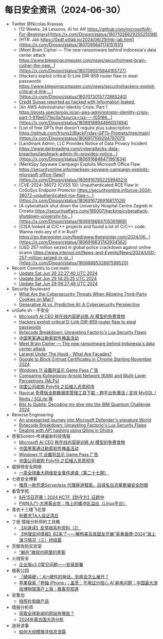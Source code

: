 # 每日安全资讯（2024-06-30）

- Twitter @Nicolas Krassas
  - [12 Weeks, 24 Lessons, AI for All! https://github.com/microsoft/AI-For-Beginners](https://x.com/Dinosn/status/1807102662925525098)
  - [HTB: Jab https://0xdf.gitlab.io/2024/06/29/htb-jab.html](https://x.com/Dinosn/status/1807095641174151551)
  - [Meet Brain Cipher — The new ransomware behind Indonesia's data center attack https://www.bleepingcomputer.com/news/security/meet-brain-cipher-the-new...](https://x.com/Dinosn/status/1807095515844165727)
  - [Hackers exploit critical D-Link DIR-859 router flaw to steal passwords https://www.bleepingcomputer.com/news/security/hackers-exploit-critical-d-link-...](https://x.com/Dinosn/status/1807073015772885240)
  - [Credit Suisse reported as hacked with information leaked.](https://x.com/Dinosn/status/1807068348582150227)
  - [An AWS Administrator Identity Crisis: Part 1 https://posts.specterops.io/an-aws-administrator-identity-crisis-part-1-919e6171ec0a?source=rss----f05f86...](https://x.com/Dinosn/status/1806918894466007484)
  - [List of free GPTs that doesn't require plus subscription https://github.com/friuns2/BlackFriday-GPTs-Prompts/tree/main](https://x.com/Dinosn/status/1806917109294797071)
  - [Landmark Admin, LLC Provides Notice of Data Privacy Incident https://www.darkreading.com/cyberattacks-data-breaches/landmark-admin-llc-provides-notice...](https://x.com/Dinosn/status/1806916848471961634)
  - [MerkSpy Spyware Campaign Exploits Microsoft Office Flaw https://securityonline.info/merkspy-spyware-campaign-exploits-microsoft-office-flaw/](https://x.com/Dinosn/status/1806916785225994523)
  - [CVE-2024-36072 (CVSS 10): Unauthenticated RCE Flaw in CoSoSys Endpoint Protector https://securityonline.info/cve-2024-36072-unauthenticated-rce-flaw-i...](https://x.com/Dinosn/status/1806916726916817026)
  - [A cyberattack shut down the University Hospital Centre Zagreb in Croatia https://securityaffairs.com/165007/hacking/cyberattack-shutdown-university-ho...](https://x.com/Dinosn/status/1806916684705361969)
  - [CISA looked at C/C++ projects and found a lot of C/C++ code. Wanna redo any of it in Rust? https://go.theregister.com/feed/www.theregister.com/2024/06...](https://x.com/Dinosn/status/1806916631743934562)
  - [USD 257 million seized in global police crackdown against online scams https://www.interpol.int/News-and-Events/News/2024/USD-257-million-seized-in-gl...](https://x.com/Dinosn/status/1806888532897599520)
- Recent Commits to cve:main
  - [Update Sat Jun 29 22:27:40 UTC 2024](https://github.com/trickest/cve/commit/18ddcae0f9fcfa02831ae4a7d29bfeba4d2a4cf7)
  - [Update Sat Jun 29 14:25:25 UTC 2024](https://github.com/trickest/cve/commit/9cc13b6e442fb08998b25b54e3645fed5dc3f1ab)
  - [Update Sat Jun 29 06:27:48 UTC 2024](https://github.com/trickest/cve/commit/b1819a600b92ebbf78a99af38a5f7d8e957988a8)
- Security Boulevard
  - [What Are the Cybersecurity Threats When Allowing Third-Party Cookies on  Mac?](https://securityboulevard.com/2024/06/what-are-the-cybersecurity-threats-when-allowing-third-party-cookies-on-mac/)
  - [Generative AI vs. Predictive AI: A Cybersecurity Perspective](https://securityboulevard.com/2024/06/generative-ai-vs-predictive-ai-a-cybersecurity-perspective/)
- unSafe.sh - 不安全
  - [Microsoft AI CEO 称在线内容是训练 AI 模型的免费食物](https://buaq.net/go-247945.html)
  - [Hackers exploit critical D-Link DIR-859 router flaw to steal passwords](https://buaq.net/go-247951.html)
  - [Bytecode Breakdown: Unraveling Factorio's Lua Security Flaws](https://buaq.net/go-247944.html)
  - [中国黑客通过勒索软件掩盖活动](https://buaq.net/go-247946.html)
  - [Meet Brain Cipher — The new ransomware behind Indonesia's data center attack](https://buaq.net/go-247932.html)
  - [Laravel Under The Hood -  What Are Facades?](https://buaq.net/go-247952.html)
  - [Google to Block Entrust Certificates in Chrome Starting November 2024](https://buaq.net/go-247933.html)
  - [Windows 11 设置将显示 Game Pass 广告](https://buaq.net/go-247947.html)
  - [Comparing Kolmogorov-Arnold Network (KAN) and Multi-Layer Perceptrons (MLPs)](https://buaq.net/go-247953.html)
  - [中国公司收购 Polyfill 之后植入恶意程序](https://buaq.net/go-247948.html)
  - [Navicat 免费版全能数据库管理工具下载 - 跨平台免激活 / 支持 MySQL / Redis / SQLite 等](https://buaq.net/go-247960.html)
  - [Bits to Qubits: Decoding my dive into the IBM Quantum Challenge 2024](https://buaq.net/go-247954.html)
- Reverse Engineering
  - [An unexpected journey into Microsoft Defender's signature World](https://www.reddit.com/r/ReverseEngineering/comments/1drhq8x/an_unexpected_journey_into_microsoft_defenders/)
  - [Bytecode Breakdown: Unraveling Factorio's Lua Security Flaws](https://www.reddit.com/r/ReverseEngineering/comments/1drdnlu/bytecode_breakdown_unraveling_factorios_lua/)
  - [Dealing with API hashing using Qiling in Ghidra](https://www.reddit.com/r/ReverseEngineering/comments/1drina0/dealing_with_api_hashing_using_qiling_in_ghidra/)
- 奇客Solidot–传递最新科技情报
  - [Microsoft AI CEO 称在线内容是训练 AI 模型的免费食物](https://www.solidot.org/story?sid=78563)
  - [中国黑客通过勒索软件掩盖活动](https://www.solidot.org/story?sid=78562)
  - [Windows 11 设置将显示 Game Pass 广告](https://www.solidot.org/story?sid=78561)
  - [中国公司收购 Polyfill 之后植入恶意程序](https://www.solidot.org/story?sid=78560)
- 威努特安全网络
  - [一周全球重大网络安全事件速递（第二十七期）](https://mp.weixin.qq.com/s?__biz=MzAwNTgyODU3NQ==&mid=2651124220&idx=1&sn=9713eef058e58bc03f520abc6d067a65&chksm=80e6eb4cb791625a2b7c793ff59b02520b7e5414c76f8f9eae21c3bb08974465066f247681f1&scene=58&subscene=0#rd)
- 七夜安全博客
  - [推荐一款开源Serverless 代理隧道框架，白域名白流量欺骗安全防御](https://mp.weixin.qq.com/s?__biz=MzIwODIxMjc4MQ==&mid=2651005890&idx=1&sn=e96d2c9b857ae7ef550fd3c7077df6b2&chksm=8cf10580bb868c9605cfc073b84cfdd5ef1b516fd55f5e86c79788ba4899c6a69903495faf8d&scene=58&subscene=0#rd)
- 看雪学苑
  - [8月15日开赛！2024 KCTF【防守方】征题中](https://mp.weixin.qq.com/s?__biz=MjM5NTc2MDYxMw==&mid=2458560881&idx=1&sn=0512ecffe31ceb9de2c253bee2a18c91&chksm=b18d99fb86fa10ed774715652d3f715671163f693895df2e34a3f23dbe9035387c29eb35b770&scene=58&subscene=0#rd)
  - [PWN入门-大黑客出世：栈上的缓冲区溢出（Linux平台）](https://mp.weixin.qq.com/s?__biz=MjM5NTc2MDYxMw==&mid=2458560881&idx=2&sn=feea56ac72a544e594ae11b67cb73503&chksm=b18d99fb86fa10ed5234bc4fa5595d0ea6bfda5a592a2a54d55e0b00571332c63d262baa1b24&scene=58&subscene=0#rd)
- 青衣十三楼飞花堂
  - [别要求TA人自证清白](https://mp.weixin.qq.com/s?__biz=MzUzMjQyMDE3Ng==&mid=2247487475&idx=1&sn=f657386000dd5da09f91b658d9aecef2&chksm=fab2cccccdc545da6ce7edf744b70fff3c3e5820206e3dc9d1c1bba804a2bf98c9ea420c34a7&scene=58&subscene=0#rd)
- 丁爸 情报分析师的工具箱
  - [【AI速读】反情报系列资料（2）](https://mp.weixin.qq.com/s?__biz=MzI2MTE0NTE3Mw==&mid=2651144661&idx=1&sn=f06e7b526af788310738b2a6b9ef3d1d&chksm=f1af36efc6d8bff9c052823e0e79a583fbf8b447c77d831003ad5ad9e37eaa72c5ab2ab1cdfd&scene=58&subscene=0#rd)
  - [【地理空间情报】B2来了——解构美及其盟友开展“英勇盾牌-2024”海上演习情况（三）终结篇](https://mp.weixin.qq.com/s?__biz=MzI2MTE0NTE3Mw==&mid=2651144661&idx=2&sn=de50a94465ed8c08daba5e93ba37f904&chksm=f1af36efc6d8bff9eadf614701844afcbcec8249c461e61d968230c56263464d7cfd88830019&scene=58&subscene=0#rd)
- 天御攻防实验室
  - [“躺在”微软内网里的黑客](https://mp.weixin.qq.com/s?__biz=MzU0MzgyMzM2Nw==&mid=2247485829&idx=1&sn=1fbade7addc4265cd3b8d379fd93cb1e&chksm=fb04caedcc7343fb07786574495333f23107c1351628f086a1f33a971d77da2aa1c95f120c96&scene=58&subscene=0#rd)
- 火绒安全
  - [企业版v2.0常见问题——安装部署](https://mp.weixin.qq.com/s?__biz=MzI3NjYzMDM1Mg==&mid=2247519228&idx=1&sn=185e979d7a3d60cf3466bcc9b47f63ac&chksm=eb7055c3dc07dcd5188f67a4ff22c2c1bbba5575f0d412b102b0ed10f55c63ee5b7434aa8a97&scene=58&subscene=0#rd)
- 极客公园
  - [「硬碰硬」：AI+硬件的神话，到底会怎么展开？](https://mp.weixin.qq.com/s?__biz=MTMwNDMwODQ0MQ==&mid=2653045987&idx=1&sn=659523b39b74a860707ff97ef484eb3e&chksm=7e5739554920b0436c5c07e31e29d5e8e5b4ae4789eb8ab6f297a5243d1de9bc8791fe8f2852&scene=58&subscene=0#rd)
  - [苹果探索「卷轴 iPhone」；盖茨：不用过分担心 AI 耗电问题；中国最大游戏博物馆落户上海｜极客早知道](https://mp.weixin.qq.com/s?__biz=MTMwNDMwODQ0MQ==&mid=2653045986&idx=1&sn=57b152ab2290456954e2ea89306f18d9&chksm=7e5739544920b0427b2121effcc9773639d7c3f2d841c3dae428d611ac7ccca16b2a01728732&scene=58&subscene=0#rd)
- 吴鲁加
  - [拍照片和做产品](https://mp.weixin.qq.com/s?__biz=Mzg5NDY4ODM1MA==&mid=2247484744&idx=1&sn=70d3c9027f6adf35ce391dce11780351&chksm=c01a8879f76d016fe60fbe0ab60e8ce48c186c9cef2c96f50f1e6b016ff9f59a8308a793be09&scene=58&subscene=0#rd)
- 情报分析师
  - [获取全球新闻的网站有哪些？](https://mp.weixin.qq.com/s?__biz=MzA3Mjc1MTkwOA==&mid=2650551711&idx=1&sn=ec32b5b0077bfa29142357b9bbdbd7a7&chksm=87111bd4b06692c286987324ecd30883224a56d843c819fc8ab24feb82e641894c5a21fdde94&scene=58&subscene=0#rd)
  - [2024年蒙古国大选分析](https://mp.weixin.qq.com/s?__biz=MzA3Mjc1MTkwOA==&mid=2650551711&idx=2&sn=74091ada83a8d7bd1ace9467b7e1db8b&chksm=87111bd4b06692c2b36ca475869500646a71067f8cdb5d58d6d963a518e95788468ea114e2cf&scene=58&subscene=0#rd)
- 迪哥讲事
  - [如何大规模搜寻信息泄露](https://mp.weixin.qq.com/s?__biz=MzIzMTIzNTM0MA==&mid=2247495074&idx=1&sn=1b30c846c44ef3e16687b7d5baa3a845&chksm=e8a5e7c1dfd26ed7cec88a77f071c3d35ff023253d800f63b3422debce7cb8e24ca89d8b44f0&scene=58&subscene=0#rd)
